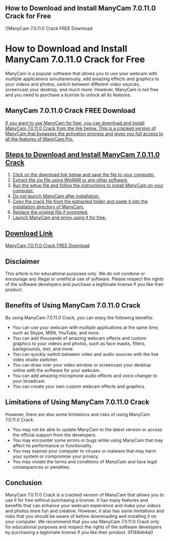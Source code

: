 ## How to Download and Install ManyCam 7.0.11.0 Crack for Free

 
![ManyCam 7.0.11.0 Crack FREE Download 
<h1>How to Download and Install ManyCam 7.0.11.0 Crack for Free</h1>
<p>ManyCam is a popular software that allows you to use your webcam with multiple applications simultaneously, add amazing effects and graphics to your videos and photos, switch between different video sources, screencast your desktop, and much more. However, ManyCam is not free and you need to purchase a license to unlock all its features.</p>
<h2>ManyCam 7.0.11.0 Crack FREE Download</h2>
<p><a href=](https://i0.wp.com/www.softsea.com/screenshot/image/DicomWorks.jpg?w=660)**Download**
 
If you want to use ManyCam for free, you can download and install ManyCam 7.0.11.0 Crack from the link below. This is a cracked version of ManyCam that bypasses the activation process and gives you full access to all the features of ManyCam Pro.
 
## Steps to Download and Install ManyCam 7.0.11.0 Crack
 
1. Click on the download link below and save the file to your computer.
2. Extract the zip file using WinRAR or any other software.
3. Run the setup file and follow the instructions to install ManyCam on your computer.
4. Do not launch ManyCam after installation.
5. Copy the crack file from the extracted folder and paste it into the installation directory of ManyCam.
6. Replace the original file if prompted.
7. Launch ManyCam and enjoy using it for free.

## Download Link
 
[ManyCam 7.0.11.0 Crack FREE Download](https://rapidgator.net/file/58febddcfa7b6354afbe774002981170/ManyCam_Pro_Cracked_v7_Fully_Activated.zip.html)
 
## Disclaimer
 
This article is for educational purposes only. We do not condone or encourage any illegal or unethical use of software. Please respect the rights of the software developers and purchase a legitimate license if you like their product.
  
## Benefits of Using ManyCam 7.0.11.0 Crack
 
By using ManyCam 7.0.11.0 Crack, you can enjoy the following benefits:

- You can use your webcam with multiple applications at the same time, such as Skype, MSN, YouTube, and more.
- You can add thousands of amazing webcam effects and custom graphics to your videos and photos, such as face masks, filters, backgrounds, text, and more.
- You can quickly switch between video and audio sources with the live video studio switcher.
- You can draw over your video window or screencast your desktop online with the software for your webcam.
- You can add amazing microphone audio effects and voice changer to your broadcast.
- You can create your own custom webcam effects and graphics.

## Limitations of Using ManyCam 7.0.11.0 Crack
 
However, there are also some limitations and risks of using ManyCam 7.0.11.0 Crack:

- You may not be able to update ManyCam to the latest version or access the official support from the developers.
- You may encounter some errors or bugs while using ManyCam that may affect its performance or functionality.
- You may expose your computer to viruses or malware that may harm your system or compromise your privacy.
- You may violate the terms and conditions of ManyCam and face legal consequences or penalties.

## Conclusion
 
ManyCam 7.0.11.0 Crack is a cracked version of ManyCam that allows you to use it for free without purchasing a license. It has many features and benefits that can enhance your webcam experience and make your videos and photos more fun and creative. However, it also has some limitations and risks that you should be aware of before downloading and installing it on your computer. We recommend that you use ManyCam 7.0.11.0 Crack only for educational purposes and respect the rights of the software developers by purchasing a legitimate license if you like their product.
 0f148eb4a0
